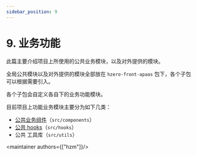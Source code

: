```yaml
---
sidebar_position: 9
---
```


# 9. 业务功能

此篇主要介绍项目上所使用的公共业务模块，以及对外提供的模块。  

全局公共模块以及对外提供的模块全部放在 `hzero-front-apaas` 包下，各个子包可以根据需要引入。  

各个子包会自定义各自下的业务功能模块。

目前项目上功能业务模块主要分为如下几类：

- [公共业务组件](./business/9.1.components)（`src/components`）
- [公共 hooks](./business/9.2.hooks)（`src/hooks`）
- 公共 工具库（`src/utils`）

<maintainer authors={["hzm"]}/>
